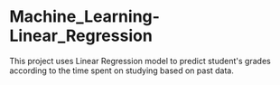 # Machine_Learning-Linear_Regression

This project uses Linear Regression model to predict student's grades according to the time spent on studying based on past data.
